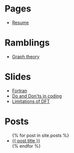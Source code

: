 # Pages

- [Resume](pages/resume.md)

# Ramblings

- [Graph theory](ramblings/graph_theory.md)

# Slides

- [Fortran](slides/fortran/fortran.svg)
- [Do and Don'ts in coding](slides/do_and_donts_in_coding/do_and_donts_in_coding.svg)
- [Limitations of DFT](slides/limitations_of_DFT/limitations_of_DFT.svg)

# Posts

<ul>
{% for post in site.posts %}
  <li><a href="{{ post.url }}">{{ post.title }}</a></li>
{% endfor %}
</ul>

